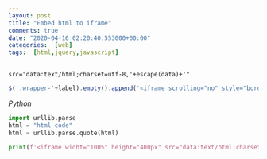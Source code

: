 ```yaml
---
layout: post
title: "Embed html to iframe"
comments: true
date: "2020-04-16 02:20:40.553000+00:00"
categories:  [web]
tags:  [html,jquery,javascript]
---
```




`src="data:text/html;charset=utf-8,'+escape(data)+'"`

```javascript
$('.wrapper-'+label).empty().append('<iframe scrolling="no" style="border:none;" src="data:text/html;charset=utf-8,'+escape(data)+'"></iframe>')
```

*Python*

```python
import urllib.parse
html = "html code"
html = urllib.parse.quote(html)

print(f'<iframe widht="100%" height="400px" src="data:text/html;charset=utf-8,{html}></iframe>"')
```